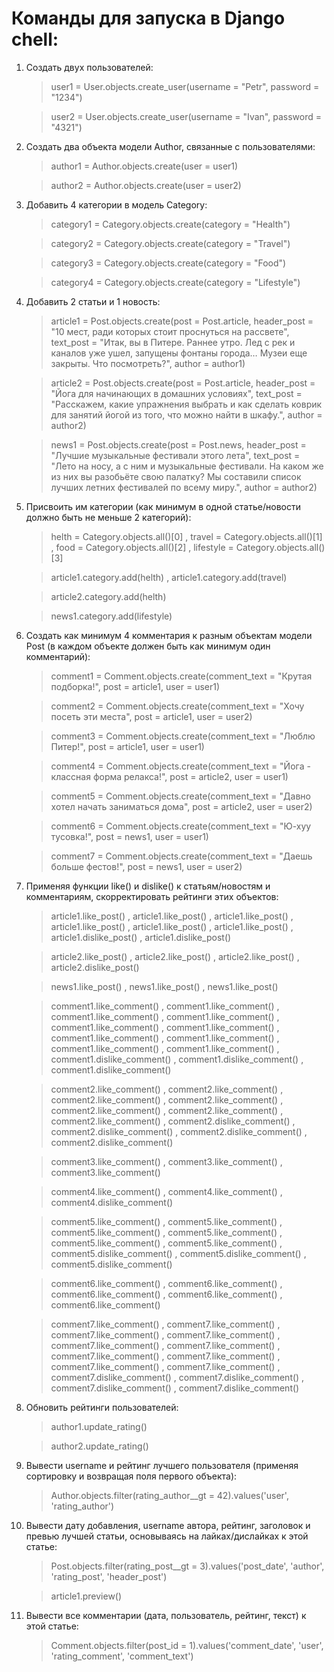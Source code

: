 # Команды для запуска в Django chell:

1. Создать двух пользователей:

     > user1 = User.objects.create_user(username = "Petr", password = "1234")
    
     > user2 = User.objects.create_user(username = "Ivan", password = "4321")
   

2. Создать два объекта модели Author, связанные с пользователями:

     > author1 = Author.objects.create(user = user1)
    
     > author2 = Author.objects.create(user = user2) 

3. Добавить 4 категории в модель Category: 

     > category1 = Category.objects.create(category = "Health")
    
     > category2 = Category.objects.create(category = "Travel") 
      
     > category3 = Category.objects.create(category = "Food")
    
     > category4 = Category.objects.create(category = "Lifestyle")

4. Добавить 2 статьи и 1 новость: 

     > article1 = Post.objects.create(post = Post.article, header_post = "10 мест, ради которых стоит проснуться на рассвете", text_post = "Итак, вы в    Питере. Раннее утро. Лед с рек и каналов уже ушел, запущены фонтаны города… Музеи еще закрыты. Что посмотреть?", author = author1)
    
     > article2 = Post.objects.create(post = Post.article, header_post = "Йога для начинающих в домашних условиях", text_post = "Расскажем, какие упражнения выбрать и как сделать коврик для занятий йогой из того, что можно найти в шкафу.", author = author2) 
      
     > news1 = Post.objects.create(post = Post.news, header_post = "Лучшие музыкальные фестивали этого лета", text_post = "Лето на носу, а с ним и музыкальные фестивали. На каком же из них вы разобьёте свою палатку? Мы составили список лучших летних фестивалей по всему миру.", author = author2)
    

5. Присвоить им категории (как минимум в одной статье/новости должно быть не меньше 2 категорий): 

    > helth = Category.objects.all()[0]
    > , travel = Category.objects.all()[1]
    > , food = Category.objects.all()[2]
    > , lifestyle = Category.objects.all()[3]
    
    > article1.category.add(helth)
    > , article1.category.add(travel)

    > article2.category.add(helth)

    > news1.category.add(lifestyle)

6. Создать как минимум 4 комментария к разным объектам модели Post (в каждом объекте должен быть как минимум один комментарий): 

     > comment1 = Comment.objects.create(comment_text = "Крутая подборка!", post = article1, user = user1)

     > comment2 = Comment.objects.create(comment_text = "Хочу посеть эти места", post = article1, user = user2)

     > comment3 = Comment.objects.create(comment_text = "Люблю Питер!", post = article1, user = user1)

     > comment4 = Comment.objects.create(comment_text = "Йога - классная форма релакса!", post = article2, user = user1)

     > comment5 = Comment.objects.create(comment_text = "Давно хотел начать заниматься дома", post = article2, user = user2)

     > comment6 = Comment.objects.create(comment_text = "Ю-хуу тусовка!", post = news1, user = user1)

     > comment7 = Comment.objects.create(comment_text = "Даешь больше фестов!", post = news1, user = user2)
 

7. Применяя функции like() и dislike() к статьям/новостям и комментариям, скорректировать рейтинги этих объектов: 

    > article1.like_post()
    > , article1.like_post()
    > , article1.like_post()
    > , article1.like_post()
    > , article1.like_post()
    > , article1.like_post()
    > , article1.dislike_post()
    > , article1.dislike_post() 

    > article2.like_post()
    > , article2.like_post()
    > , article2.like_post()
    > , article2.dislike_post()

    > news1.like_post()
    > , news1.like_post()
    > , news1.like_post()

    > comment1.like_comment()
    > , comment1.like_comment()
    > , comment1.like_comment()
    > , comment1.like_comment()
    > , comment1.like_comment()
    > , comment1.like_comment()
    > , comment1.like_comment()
    > , comment1.like_comment()
    > , comment1.like_comment()
    > , comment1.like_comment()
    > , comment1.dislike_comment()
    > , comment1.dislike_comment()
    > , comment1.dislike_comment()

    > comment2.like_comment()
    > , comment2.like_comment()
    > , comment2.like_comment()
    > , comment2.like_comment()
    > , comment2.like_comment()
    > , comment2.like_comment()
    > , comment2.like_comment()
    > , comment2.dislike_comment()
    > , comment2.dislike_comment()
    > , comment2.dislike_comment()
    > , comment2.dislike_comment()

    > comment3.like_comment()
    > , comment3.like_comment()
    > , comment3.like_comment()

    > comment4.like_comment()
    > , comment4.like_comment()
    > , comment4.dislike_comment()

    > comment5.like_comment()
    > , comment5.like_comment()
    > , comment5.like_comment()
    > , comment5.like_comment()
    > , comment5.like_comment()
    > , comment5.like_comment()
    > , comment5.dislike_comment()
    > , comment5.dislike_comment()
    > , comment5.dislike_comment()

    > comment6.like_comment()
    > , comment6.like_comment()
    > , comment6.like_comment()
    > , comment6.like_comment()
    > , comment6.like_comment()
    
    > comment7.like_comment()
    > , comment7.like_comment()
    > , comment7.like_comment()
    > , comment7.like_comment()
    > , comment7.like_comment()
    > , comment7.like_comment()
    > , comment7.like_comment()
    > , comment7.like_comment()
    > , comment7.like_comment()
    > , comment7.like_comment()
    > , comment7.dislike_comment()
    > , comment7.dislike_comment()
    > , comment7.dislike_comment()
    > , comment7.dislike_comment()


8. Обновить рейтинги пользователей: 

    > author1.update_rating()

    > author2.update_rating() 

9. Вывести username и рейтинг лучшего пользователя (применяя сортировку и возвращая поля первого объекта): 

    > Author.objects.filter(rating_author__gt = 42).values('user', 'rating_author')


10. Вывести дату добавления, username автора, рейтинг, заголовок и превью лучшей статьи, основываясь на лайках/дислайках к этой статье: 

    > Post.objects.filter(rating_post__gt = 3).values('post_date', 'author', 'rating_post', 'header_post')
    
    > article1.preview() 

11. Вывести все комментарии (дата, пользователь, рейтинг, текст) к этой статье: 

    > Comment.objects.filter(post_id = 1).values('comment_date', 'user', 'rating_comment', 'comment_text') 